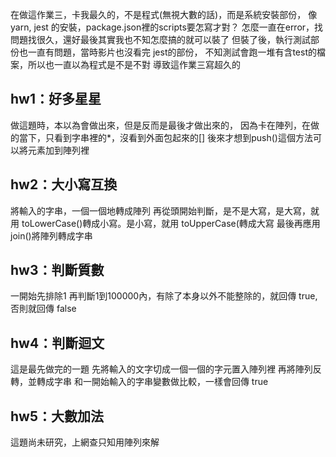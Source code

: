 在做這作業三，卡我最久的，不是程式(無視大數的話)，而是系統安裝部份，
像 yarn, jest 的安裝，package.json裡的scripts要怎寫才對？
怎麼一直在error，找問題找很久，還好最後其實我也不知怎麼搞的就可以裝了
但裝了後，執行測試部份也一直有問題，當時影片也沒看完 jest的部份，
不知測試會跑一堆有含test的檔案，所以也一直以為程式是不是不對
導致這作業三寫超久的

## hw1：好多星星
做這題時，本以為會做出來，但是反而是最後才做出來的，
因為卡在陣列，在做的當下，只看到字串裡的*，沒看到外面包起來的[]
後來才想到push()這個方法可以將元素加到陣列裡

## hw2：大小寫互換
將輸入的字串，一個一個地轉成陣列
再從頭開始判斷，是不是大寫，是大寫，就用 toLowerCase()轉成小寫。是小寫，就用 toUpperCase(轉成大寫
最後再應用join()將陣列轉成字串

## hw3：判斷質數
一開始先排除1
再判斷1到100000內，有除了本身以外不能整除的，就回傳 true, 否則就回傳 false

## hw4：判斷迴文
這是最先做完的一題
先將輸入的文字切成一個一個的字元置入陣列裡
再將陣列反轉，並轉成字串
和一開始輸入的字串變數做比較，一樣會回傳 true

## hw5：大數加法
這題尚未研究，上網查只知用陣列來解